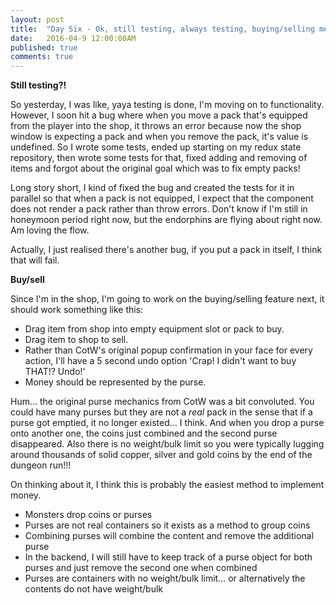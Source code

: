 ```yaml
---
layout: post
title:  "Day Six - Ok, still testing, always testing, buying/selling mechanics"
date:   2016-04-9 12:00:00AM
published: true
comments: true
---
```


**Still testing?!**

So yesterday, I was like, yaya testing is done, I'm moving on to functionality. However, I soon hit a bug where when you move a pack that's equipped from the player into the shop, it throws an error because now the shop window is expecting a pack and when you remove the pack, it's value is undefined.
So I wrote some tests, ended up starting on my redux state repository, then wrote some tests for that, fixed adding and removing of items and forgot about the original goal which was to fix empty packs!

Long story short, I kind of fixed the bug and created the tests for it in parallel so that when a pack is not equipped, I expect that the component does not render a pack rather than throw errors. Don't know if I'm still in honeymoon period right now, but the endorphins are flying about right now. Am loving the flow.

Actually, I just realised there's another bug, if you put a pack in itself, I think that will fail.

**Buy/sell**

Since I'm in the shop, I'm going to work on the buying/selling feature next, it should work something like this:

- Drag item from shop into empty equipment slot or pack to buy.
- Drag item to shop to sell.
- Rather than CotW's original popup confirmation in your face for every action, I'll have a 5 second undo option 'Crap! I didn't want to buy THAT!? Undo!'
- Money should be represented by the purse.

Hum... the original purse mechanics from CotW was a bit convoluted. You could have many purses but they are not a *real* pack in the sense that if a purse got emptied, it no longer existed... I think. And when you drop a purse onto another one, the coins just combined and the second purse disappeared. Also there is no weight/bulk limit so you were typically lugging around thousands of solid copper, silver and gold coins by the end of the dungeon run!!!

On thinking about it, I think this is probably the easiest method to implement money.

* Monsters drop coins or purses
* Purses are not real containers so it exists as a method to group coins
* Combining purses will combine the content and remove the additional purse
* In the backend, I will still have to keep track of a purse object for both purses and just remove the second one when combined
* Purses are containers with no weight/bulk limit... or alternatively the contents do not have weight/bulk
